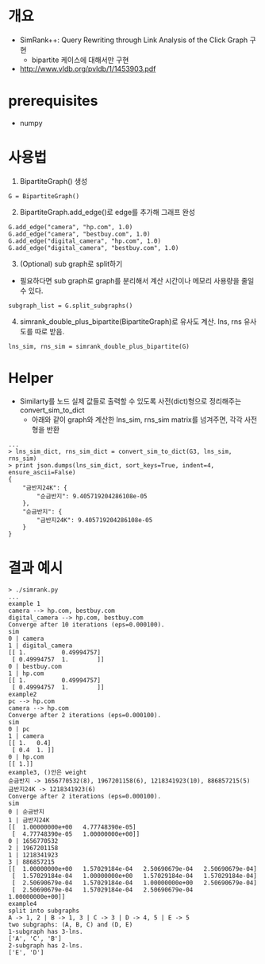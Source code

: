 # 개요
* SimRank++: Query Rewriting through Link Analysis of the Click Graph 구현
    * bipartite 케이스에 대해서만 구현
* http://www.vldb.org/pvldb/1/1453903.pdf

# prerequisites
* numpy

# 사용법
1. BipartiteGraph() 생성
```
G = BipartiteGraph()
```
2. BipartiteGraph.add_edge()로 edge를 추가해 그래프 완성
```
G.add_edge("camera", "hp.com", 1.0)
G.add_edge("camera", "bestbuy.com", 1.0)
G.add_edge("digital_camera", "hp.com", 1.0)
G.add_edge("digital_camera", "bestbuy.com", 1.0)
```

3. (Optional) sub graph로 split하기
- 필요하다면 sub graph로 graph를 분리해서 계산 시간이나 메모리 사용량을 줄일 수 있다.
```
subgraph_list = G.split_subgraphs()
```

4. simrank_double_plus_bipartite(BipartiteGraph)로 유사도 계산. lns, rns 유사도를 따로 받음.
```
lns_sim, rns_sim = simrank_double_plus_bipartite(G)
```

# Helper
* Similarty를 노드 실제 값들로 출력할 수 있도록 사전(dict)형으로 정리해주는 convert_sim_to_dict
    * 아래와 같이 graph와 계산한 lns_sim, rns_sim matrix를 넘겨주면, 각각 사전형을 반환
```
...
> lns_sim_dict, rns_sim_dict = convert_sim_to_dict(G3, lns_sim, rns_sim)
> print json.dumps(lns_sim_dict, sort_keys=True, indent=4, ensure_ascii=False)
{
    "금반지24K": {
        "순금반지": 9.405719204286108e-05
    },
    "순금반지": {
        "금반지24K": 9.405719204286108e-05
    }
}
```

# 결과 예시
```
> ./simrank.py
...
example 1
camera --> hp.com, bestbuy.com
digital_camera --> hp.com, bestbuy.com
Converge after 10 iterations (eps=0.000100).
sim
0 | camera
1 | digital_camera
[[ 1.          0.49994757]
 [ 0.49994757  1.        ]]
0 | bestbuy.com
1 | hp.com
[[ 1.          0.49994757]
 [ 0.49994757  1.        ]]
example2
pc --> hp.com
camera --> hp.com
Converge after 2 iterations (eps=0.000100).
sim
0 | pc
1 | camera
[[ 1.   0.4]
 [ 0.4  1. ]]
0 | hp.com
[[ 1.]]
example3, ()안은 weight
순금반지 -> 1656770532(8), 1967201158(6), 1218341923(10), 886857215(5)
금반지24K -> 1218341923(6)
Converge after 2 iterations (eps=0.000100).
sim
0 | 순금반지
1 | 금반지24K
[[  1.00000000e+00   4.77748390e-05]
 [  4.77748390e-05   1.00000000e+00]]
0 | 1656770532
2 | 1967201158
1 | 1218341923
3 | 886857215
[[  1.00000000e+00   1.57029184e-04   2.50690679e-04   2.50690679e-04]
 [  1.57029184e-04   1.00000000e+00   1.57029184e-04   1.57029184e-04]
 [  2.50690679e-04   1.57029184e-04   1.00000000e+00   2.50690679e-04]
 [  2.50690679e-04   1.57029184e-04   2.50690679e-04   1.00000000e+00]]
example4
split into subgraphs
A -> 1, 2 | B -> 1, 3 | C -> 3 | D -> 4, 5 | E -> 5
two subgraphs: (A, B, C) and (D, E)
1-subgraph has 3-lns.
['A', 'C', 'B']
2-subgraph has 2-lns.
['E', 'D']
```

